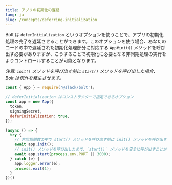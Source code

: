 ```yaml
---
title: アプリの初期化の遅延
lang: ja
slug: /concepts/deferring-initialization
---
```


Bolt は `deferInitialization` というオプションを使うことで、アプリの初期化処理の完了を遅延させることができます。このオプションを使う場合、あなたのコードの中で遅延された初期化処理部分に対応する `App#init()` メソッドを呼び出す必要がありますが、こうすることで初期化に必要となる非同期処理の実行をよりコントロールすることが可能となります。

_注意: `init()` メソッドを呼び出す前に `start()` メソッドを呼び出した場合、 Bolt は例外を発生させます。_

```javascript
const { App } = require('@slack/bolt');

// deferInitialization はコンストラクターで指定できるオプション
const app = new App({
  token,
  signingSecret,
  deferInitialization: true,
});

(async () => {
  try {
    // 非同期関数の中で start() メソッドを呼び出す前に init() メソッドを呼び出すこと
    await app.init();
    // init() メソッドを呼び出したので、`start()` メソッドを安全に呼び出すことができる
    await app.start(process.env.PORT || 3000);
  } catch (e) {
    app.logger.error(e);
    process.exit(1);
  }
})()
```